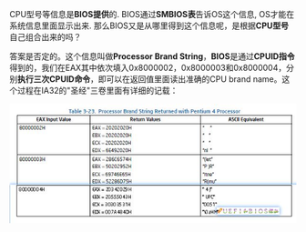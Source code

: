 CPU型号等信息是**BIOS提供**的. BIOS通过**SMBIOS表**告诉OS这个信息, OS才能在系统信息里面显示出来. 那么BIOS又是从哪里得到这个信息呢，是根据**CPU型号**自己组合出来的吗？

答案是否定的。这个信息叫做**Processor Brand String**，**BIOS**是通过**CPUID指令**得到的，我们在EAX其中依次填入0x8000002，0x8000003和0x8000004，分别**执行三次CPUID命令**，即可以在返回值里面读出准确的CPU brand name。这个过程在IA32的"圣经"三卷里面有详细的记载：

![](./images/2019-04-23-11-19-21.png)